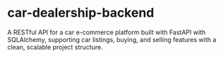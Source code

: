 # car-dealership-backend
A RESTful API for a car e-commerce platform built with FastAPI with SQLAlchemy, supporting car listings, buying, and selling features with a clean, scalable project structure.
